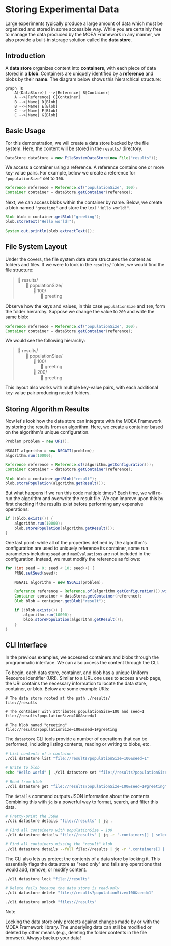 # Storing Experimental Data

Large experiments typically produce a large amount of data which must be organized and stored in some accessible way.
While you are certainly free to manage the data produced by the MOEA Framework in any manner, we also provide a
built-in storage solution called the **data store**.

## Introduction

A **data store** organizes content into **containers**, with each piece of data stored in a **blob**.  Containers are
uniquely identified by a **reference** and blobs by their **name**.  The diagram below shows this hierarchical
structure:

```mermaid
graph TD
    A[(DataStore)] -->|Reference| B[Container]
    A -->|Reference| C[Container]
    B -->|Name| D[Blob]
    B -->|Name| E[Blob]
    C -->|Name| F[Blob]
    C -->|Name| G[Blob]
```

## Basic Usage

For this demonstration, we will create a data store backed by the file system.  Here, the content will be stored in the
`results/` directory.

<!-- :code: src=test/org/moeaframework/snippet/DataStoreSnippet.java id=datastore-create -->

```java
DataStore dataStore = new FileSystemDataStore(new File("results"));
```

We access a container using a reference.  A reference contains one or more key-value pairs.  For example, below we
create a reference for `"populationSize"` set to `100`.

<!-- :code: src=test/org/moeaframework/snippet/DataStoreSnippet.java id=datastore-container -->

```java
Reference reference = Reference.of("populationSize", 100);
Container container = dataStore.getContainer(reference);
```

Next, we can access blobs within the container by name.  Below, we create a blob named `"greeting"` and store the text
`"Hello world!"`.

<!-- :code: src=test/org/moeaframework/snippet/DataStoreSnippet.java id=datastore-blob -->

```java
Blob blob = container.getBlob("greeting");
blob.storeText("Hello world!");

System.out.println(blob.extractText());
```

## File System Layout

Under the covers, the file system data store structures the content as folders and files.  If we were to look in the
`results/` folder, we would find the file structure:

> :file_folder: results/ <br/>
> &nbsp; &nbsp; &nbsp; :file_folder: populationSize/ <br/>
> &nbsp; &nbsp; &nbsp; &nbsp; &nbsp; &nbsp; :file_folder: 100/ <br/>
> &nbsp; &nbsp; &nbsp; &nbsp; &nbsp; &nbsp; &nbsp; &nbsp; &nbsp; :page_facing_up: greeting

Observe how the keys and values, in this case `populationSize` and `100`, form the folder hierarchy.  Suppose we
change the value to `200` and write the same blob:

<!-- :code: src=test/org/moeaframework/snippet/DataStoreSnippet.java id=datastore-layout -->

```java
Reference reference = Reference.of("populationSize", 200);
Container container = dataStore.getContainer(reference);
```

We would see the following hierarchy:

> :file_folder: results/ <br/>
> &nbsp; &nbsp; &nbsp; :file_folder: populationSize/ <br/>
> &nbsp; &nbsp; &nbsp; &nbsp; &nbsp; &nbsp; :file_folder: 100/ <br/>
> &nbsp; &nbsp; &nbsp; &nbsp; &nbsp; &nbsp; &nbsp; &nbsp; &nbsp; :page_facing_up: greeting <br/>
> &nbsp; &nbsp; &nbsp; &nbsp; &nbsp; &nbsp; :file_folder: 200/ <br/>
> &nbsp; &nbsp; &nbsp; &nbsp; &nbsp; &nbsp; &nbsp; &nbsp; &nbsp; :page_facing_up: greeting

This layout also works with multiple key-value pairs, with each additional key-value pair producing nested folders.

## Storing Algorithm Results

Now let's look how the data store can integrate with the MOEA Framework by storing the results from an algorithm.
Here, we create a container based on the algorithm's unique configuration.

<!-- :code: src=test/org/moeaframework/snippet/DataStoreSnippet.java id=datastore-algorithm -->

```java
Problem problem = new UF1();

NSGAII algorithm = new NSGAII(problem);
algorithm.run(10000);

Reference reference = Reference.of(algorithm.getConfiguration());
Container container = dataStore.getContainer(reference);

Blob blob = container.getBlob("result");
blob.storePopulation(algorithm.getResult());
```

But what happens if we run this code multiple times?  Each time, we will re-run the algorithm and overwrite the result
file.  We can improve upon this by first checking if the results exist before performing any expensive operations:

<!-- :code: src=test/org/moeaframework/snippet/DataStoreSnippet.java id=datastore-exists -->

```java
if (!blob.exists()) {
    algorithm.run(10000);
    blob.storePopulation(algorithm.getResult());
}
```

One last point: while all of the properties defined by the algorithm's configuration are used to uniquely reference
its container, some run parameters including `seed` and `maxEvaluations` are not included in the configuration.  Instead,
we must modify the reference as follows:

<!-- :code: src=test/org/moeaframework/snippet/DataStoreSnippet.java id=datastore-seeds -->

```java
for (int seed = 0; seed < 10; seed++) {
    PRNG.setSeed(seed);

    NSGAII algorithm = new NSGAII(problem);

    Reference reference = Reference.of(algorithm.getConfiguration()).with("seed", seed);
    Container container = dataStore.getContainer(reference);
    Blob blob = container.getBlob("result");

    if (!blob.exists()) {
        algorithm.run(10000);
        blob.storePopulation(algorithm.getResult());
    }
}
```

## CLI Interface

In the previous examples, we accessed containers and blobs through the programmatic interface.  We can also access
the content through the CLI.

To begin, each data store, container, and blob has a unique Uniform Resource Identifier (URI).  Similar to a URL one
uses to access a web page, the URI contains the necessary information to locate the data store, container, or blob.
Below are some example URIs:

```
# The data store rooted at the path ./results/
file://results

# The container with attributes populationSize=100 and seed=1
file://results?populationSize=100&seed=1

# The blob named "greeting"
file://results?populationSize=100&seed=1#greeting
```

The `datastore` CLI tools provide a number of operations that can be performed, including listing contents, reading or
writing to blobs, etc.

<!-- :code: src=.github/workflows/ci.yml id=datastore language=bash -->

```bash
# List contents of a container
./cli datastore list "file://results?populationSize=100&seed=1"

# Write to blob
echo "Hello world" | ./cli datastore set "file://results?populationSize=100&seed=1#greeting"

# Read from blob
./cli datastore get "file://results?populationSize=100&seed=1#greeting"
```

The `details` command outputs JSON information about the contents.  Combining this with `jq` is a powerful way to
format, search, and filter this data.

```bash
# Pretty-print the JSON
./cli datastore details "file://results" | jq .

# Find all containers with populationSize = 100
./cli datastore details "file://results" | jq -r '.containers[] | select(.reference.populationSize == "100")'

# Find all containers missing the "result" blob
./cli datastore details --full file://results | jq -r '.containers[] | select(isempty(.blobs[] | select(.name == "result")))'
```

The CLI also lets us protect the contents of a data store by locking it.  This essentially flags the data store as
"read only" and fails any operations that would add, remove, or modify content.

```bash
./cli datastore lock "file://results"

# Delete fails because the data store is read-only
./cli datastore delete "file://results?populationSize=100&seed=1"

./cli datastore unlock "files://results"
```

> [!NOTE]  
> Locking the data store only protects against changes made by or with the MOEA Framework library.  The underlying data
> can still be modified or deleted by other means (e.g., deleting the folder contents in the file browser).  Always
> backup your data!
